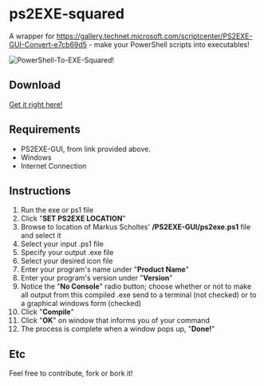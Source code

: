 # ps2EXE-squared

A wrapper for https://gallery.technet.microsoft.com/scriptcenter/PS2EXE-GUI-Convert-e7cb69d5 - make your PowerShell scripts into executables!

![PowerShell-To-EXE-Squared!](https://i.imgur.com/lywL5k9.png)

## Download
[Get it right here!](https://github.com/b3b0/ps2EXE-squared/releases/download/v1.1.1.1/ps2exeSQUARED.exe)

## Requirements
- PS2EXE-GUI, from link provided above.
- Windows
- Internet Connection

## Instructions
1. Run the exe or ps1 file
2. Click "**SET PS2EXE LOCATION**"
3. Browse to location of Markus Scholtes' **/PS2EXE-GUI/ps2exe.ps1** file and select it
4. Select your input .ps1 file
5. Specify your output .exe file
6. Select your desired icon file
7. Enter your program's name under "**Product Name**"
8. Enter your program's version under "**Version**"
9. Notice the "**No Console**" radio button; choose whether or not to make all output from this compiled .exe send to a terminal (not checked) or to a graphical windows form (checked)
10. Click "**Compile**"
11. Click "**OK**" on window that informs you of your command
12. The process is complete when a window pops up, "**Done!**"

## Etc
Feel free to contribute, fork or bork it!

